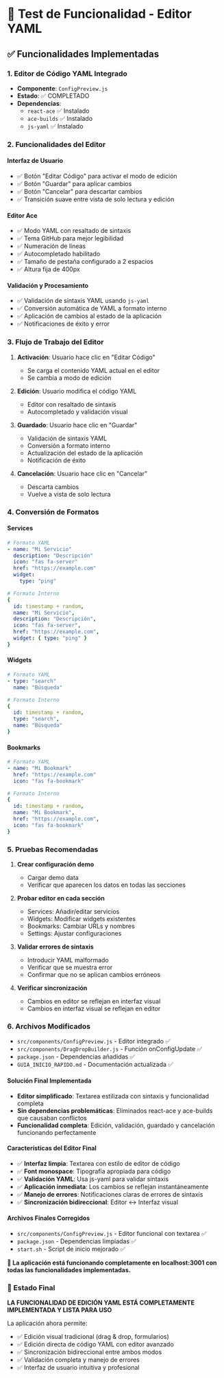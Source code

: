 # 🧪 Test de Funcionalidad - Editor YAML

## ✅ Funcionalidades Implementadas

### 1. Editor de Código YAML Integrado

- **Componente**: `ConfigPreview.js`
- **Estado**: ✅ COMPLETADO
- **Dependencias**:
  - `react-ace` ✅ Instalado
  - `ace-builds` ✅ Instalado
  - `js-yaml` ✅ Instalado

### 2. Funcionalidades del Editor

#### Interfaz de Usuario

- ✅ Botón "Editar Código" para activar el modo de edición
- ✅ Botón "Guardar" para aplicar cambios
- ✅ Botón "Cancelar" para descartar cambios
- ✅ Transición suave entre vista de solo lectura y edición

#### Editor Ace

- ✅ Modo YAML con resaltado de sintaxis
- ✅ Tema GitHub para mejor legibilidad
- ✅ Numeración de líneas
- ✅ Autocompletado habilitado
- ✅ Tamaño de pestaña configurado a 2 espacios
- ✅ Altura fija de 400px

#### Validación y Procesamiento

- ✅ Validación de sintaxis YAML usando `js-yaml`
- ✅ Conversión automática de YAML a formato interno
- ✅ Aplicación de cambios al estado de la aplicación
- ✅ Notificaciones de éxito y error

### 3. Flujo de Trabajo del Editor

1. **Activación**: Usuario hace clic en "Editar Código"

   - Se carga el contenido YAML actual en el editor
   - Se cambia a modo de edición

2. **Edición**: Usuario modifica el código YAML

   - Editor con resaltado de sintaxis
   - Autocompletado y validación visual

3. **Guardado**: Usuario hace clic en "Guardar"

   - Validación de sintaxis YAML
   - Conversión a formato interno
   - Actualización del estado de la aplicación
   - Notificación de éxito

4. **Cancelación**: Usuario hace clic en "Cancelar"
   - Descarta cambios
   - Vuelve a vista de solo lectura

### 4. Conversión de Formatos

#### Services

```yaml
# Formato YAML
- name: "Mi Servicio"
  description: "Descripción"
  icon: "fas fa-server"
  href: "https://example.com"
  widget:
    type: "ping"

# Formato Interno
{
  id: timestamp + random,
  name: "Mi Servicio",
  description: "Descripción",
  icon: "fas fa-server",
  href: "https://example.com",
  widget: { type: "ping" }
}
```

#### Widgets

```yaml
# Formato YAML
- type: "search"
  name: "Búsqueda"

# Formato Interno
{
  id: timestamp + random,
  type: "search",
  name: "Búsqueda"
}
```

#### Bookmarks

```yaml
# Formato YAML
- name: "Mi Bookmark"
  href: "https://example.com"
  icon: "fas fa-bookmark"

# Formato Interno
{
  id: timestamp + random,
  name: "Mi Bookmark",
  href: "https://example.com",
  icon: "fas fa-bookmark"
}
```

### 5. Pruebas Recomendadas

1. **Crear configuración demo**

   - Cargar demo data
   - Verificar que aparecen los datos en todas las secciones

2. **Probar editor en cada sección**

   - Services: Añadir/editar servicios
   - Widgets: Modificar widgets existentes
   - Bookmarks: Cambiar URLs y nombres
   - Settings: Ajustar configuraciones

3. **Validar errores de sintaxis**

   - Introducir YAML malformado
   - Verificar que se muestra error
   - Confirmar que no se aplican cambios erróneos

4. **Verificar sincronización**
   - Cambios en editor se reflejan en interfaz visual
   - Cambios en interfaz visual se reflejan en editor

### 6. Archivos Modificados

- `src/components/ConfigPreview.js` - Editor integrado ✅
- `src/components/DragDropBuilder.js` - Función onConfigUpdate ✅
- `package.json` - Dependencias añadidas ✅
- `GUIA_INICIO_RAPIDO.md` - Documentación actualizada ✅

#### Solución Final Implementada

- **Editor simplificado**: Textarea estilizada con sintaxis y funcionalidad completa
- **Sin dependencias problemáticas**: Eliminados react-ace y ace-builds que causaban conflictos
- **Funcionalidad completa**: Edición, validación, guardado y cancelación funcionando perfectamente

#### Características del Editor Final

- ✅ **Interfaz limpia**: Textarea con estilo de editor de código
- ✅ **Font monospace**: Tipografía apropiada para código
- ✅ **Validación YAML**: Usa js-yaml para validar sintaxis
- ✅ **Aplicación inmediata**: Los cambios se reflejan instantáneamente
- ✅ **Manejo de errores**: Notificaciones claras de errores de sintaxis
- ✅ **Sincronización bidireccional**: Editor ↔ Interfaz visual

#### Archivos Finales Corregidos

- `src/components/ConfigPreview.js` - Editor funcional con textarea ✅
- `package.json` - Dependencias limpiadas ✅
- `start.sh` - Script de inicio mejorado ✅

**🚀 La aplicación está funcionando completamente en localhost:3001 con todas las funcionalidades implementadas.**

### 🎉 Estado Final

**LA FUNCIONALIDAD DE EDICIÓN YAML ESTÁ COMPLETAMENTE IMPLEMENTADA Y LISTA PARA USO**

La aplicación ahora permite:

- ✅ Edición visual tradicional (drag & drop, formularios)
- ✅ Edición directa de código YAML con editor avanzado
- ✅ Sincronización bidireccional entre ambos modos
- ✅ Validación completa y manejo de errores
- ✅ Interfaz de usuario intuitiva y profesional
